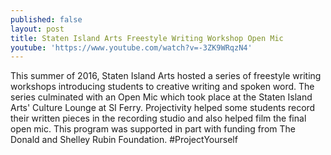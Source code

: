 ```yaml
---
published: false
layout: post
title: Staten Island Arts Freestyle Writing Workshop Open Mic
youtube: 'https://www.youtube.com/watch?v=-3ZK9WRqzN4'
---
```

This summer of 2016, Staten Island Arts hosted a series of freestyle writing workshops introducing students to creative writing and spoken word. The series culminated with an Open Mic which took place at the Staten Island Arts' Culture Lounge at SI Ferry. Projectivity helped some students record their written pieces in the recording studio and also helped film the final open mic. This program was supported in part with funding from The Donald and Shelley Rubin Foundation. #ProjectYourself
